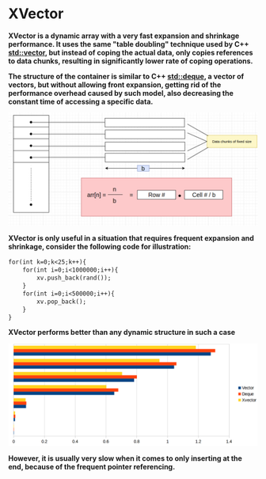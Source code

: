 # XVector

**XVector is a dynamic array with a very fast expansion and shrinkage performance. It uses the same "table doubling" technique used by C++ [std::vector](http://www.cplusplus.com/reference/vector/vector/), but instead of coping the actual data, only copies references to data chunks, resulting in significantly lower rate of coping operations.**

**The structure of the container is similar to C++ [std::deque](http://www.cplusplus.com/reference/deque/deque/), a vector of vectors, but without allowing front expansion, getting rid of the performance overhead caused by such model, also decreasing the constant time of accessing a specific data.**

![Structure Image](https://github.com/ahmedhammad97/XVector/blob/master/structure.png)

**XVector is only useful in a situation that requires frequent expansion and shrinkage, consider the following code for illustration:**

```
for(int k=0;k<25;k++){
    for(int i=0;i<1000000;i++){
        xv.push_back(rand());
    }
    for(int i=0;i<500000;i++){
        xv.pop_back();
    }
}
```

**XVector performs better than any dynamic structure in such a case**

![Performance Image](https://github.com/ahmedhammad97/XVector/blob/master/performance.png)

**However, it is usually very slow when it comes to only inserting at the end, because of the frequent pointer referencing.**
